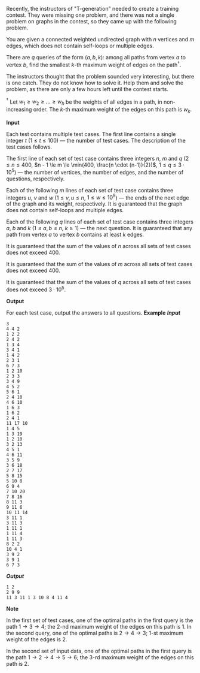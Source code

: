 Recently, the instructors of "T-generation" needed to create a training contest. They were missing one problem, and there was not a single problem on graphs in the contest, so they came up with the following problem.

You are given a connected weighted undirected graph with $n$ vertices and $m$ edges, which does not contain self-loops or multiple edges.

There are $q$ queries of the form $(a, b, k)$: among all paths from vertex $a$ to vertex $b$, find the smallest $k$-th maximum weight of edges on the path$^\dagger$.

The instructors thought that the problem sounded very interesting, but there is one catch. They do not know how to solve it. Help them and solve the problem, as there are only a few hours left until the contest starts.

$^\dagger$ Let $w_1 \ge w_2 \ge \dots \ge w_h$ be the weights of all edges in a path, in non-increasing order. The $k$-th maximum weight of the edges on this path is $w_k$.

**Input**

Each test contains multiple test cases. The first line contains a single integer $t$ ($1 \le t \le 100$) — the number of test cases. The description of the test cases follows.

The first line of each set of test case contains three integers $n$, $m$ and $q$ ($2 \le n \le 400$, $n - 1 \le m \le \min(400, \frac{n \cdot (n-1)}{2})$, $1 \le q \le 3 \cdot 10^5$) — the number of vertices, the number of edges, and the number of questions, respectively.

Each of the following $m$ lines of each set of test case contains three integers $u$, $v$ and $w$ ($1 \le v, u \le n$, $1 \le w \le 10^9$) — the ends of the next edge of the graph and its weight, respectively. It is guaranteed that the graph does not contain self-loops and multiple edges.

Each of the following $q$ lines of each set of test case contains three integers $a$, $b$ and $k$ ($1 \le a, b \le n$, $k \ge 1$) — the next question. It is guaranteed that any path from vertex $a$ to vertex $b$ contains at least $k$ edges.

It is guaranteed that the sum of the values of $n$ across all sets of test cases does not exceed $400$.

It is guaranteed that the sum of the values of $m$ across all sets of test cases does not exceed $400$.

It is guaranteed that the sum of the values of $q$ across all sets of test cases does not exceed $3 \cdot 10^5$.

**Output**

For each test case, output the answers to all questions.
**Example**
***Input***
```
3
4 4 2
1 2 2
2 4 2
1 3 4
3 4 1
1 4 2
2 3 1
6 7 3
1 2 10
2 3 3
3 4 9
4 5 2
5 6 1
2 4 10
4 6 10
1 6 3
1 6 2
2 4 1
11 17 10
1 4 5
1 3 19
1 2 10
3 2 13
4 5 1
4 6 11
3 5 9
3 6 18
2 7 17
5 8 15
5 10 8
6 9 4
7 10 20
7 8 16
8 11 3
9 11 6
10 11 14
3 11 1
3 11 3
1 11 1
1 11 4
1 11 3
8 2 2
10 4 1
3 9 2
3 9 1
6 7 3
```
***Output***
```
1 2
2 9 9
11 3 11 1 3 10 8 4 11 4
```
**Note**

In the first set of test cases, one of the optimal paths in the first query is the path $1 \to 3 \to 4$; the $2$-nd maximum weight of the edges on this path is $1$. In the second query, one of the optimal paths is $2 \to 4 \to 3$; 1-st maximum weight of the edges is $2$.

In the second set of input data, one of the optimal paths in the first query is the path $1 \to 2 \to 4 \to 5 \to 6$; the 3-rd maximum weight of the edges on this path is $2$.